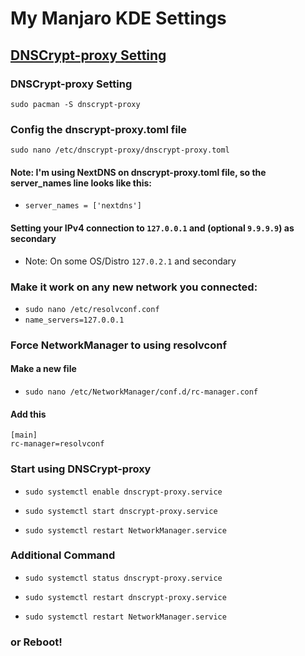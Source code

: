 # My Manjaro KDE Settings

## [DNSCrypt-proxy Setting](https://github.com/phenkk/mymanjarokde/blob/master/README.md#dnscrypt-proxy-setting)

### DNSCrypt-proxy Setting

`sudo pacman -S dnscrypt-proxy`

### Config the dnscrypt-proxy.toml file
`sudo nano /etc/dnscrypt-proxy/dnscrypt-proxy.toml`

#### Note: I'm using NextDNS on dnscrypt-proxy.toml file, so the server_names line looks like this:
* `server_names = ['nextdns']`

#### Setting your IPv4 connection to `127.0.0.1` and (optional `9.9.9.9`) as secondary
* Note: On some OS/Distro `127.0.2.1` and secondary 

### Make it work on any new network you connected:

* `sudo nano /etc/resolvconf.conf`
* `name_servers=127.0.0.1`

### Force NetworkManager to using resolvconf
#### Make a new file
* `sudo nano /etc/NetworkManager/conf.d/rc-manager.conf`

#### Add this
```
[main]
rc-manager=resolvconf
```
### Start using DNSCrypt-proxy
* `sudo systemctl enable dnscrypt-proxy.service`

* `sudo systemctl start dnscrypt-proxy.service`

* `sudo systemctl restart NetworkManager.service`


### Additional Command
* `sudo systemctl status dnscrypt-proxy.service`

* `sudo systemctl restart dnscrypt-proxy.service`

* `sudo systemctl restart NetworkManager.service`

### or Reboot!
